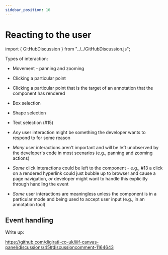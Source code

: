 ```yaml
---
sidebar_position: 16
---
```


<!-- TODO: GH-110 -->
# Reacting to the user

import { GitHubDiscussion } from "../../GitHubDiscussion.js";


Types of interaction:

 - Movement - panning and zooming
 - Clicking a particular point
 - Clicking a particular point that is the target of an annotation that the component has rendered
 - Box selection
 - Shape selection
 - Text selection (#15)

 - _Any_ user interaction might be something the developer wants to respond to for some reason
 - _Many_ user interactions aren't important and will be left unobserved by the developer's code in most scenarios (e.g., panning and zooming actions)
 - _Some_ click interactions could be left to the component - e.g., #13 a click on a rendered hyperlink could just bubble up to browser and cause a page navigation, _or_ developer might want to handle this explicitly through handling the event
 - _Some_ user interactions are meaningless unless the component is in a particular mode and being used to accept user input (e.g., in an annotation tool)


## Event handling

Write up:

https://github.com/digirati-co-uk/iiif-canvas-panel/discussions/45#discussioncomment-1164643


<GitHubDiscussion ghid="16" />